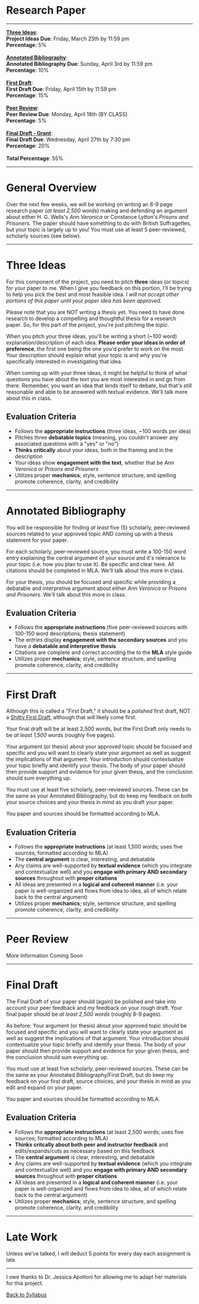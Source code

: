 # Research Paper

_____


**[Three Ideas](#three-ideas)**:
<br /> **Project Ideas Due**: Friday, March 25th by 11:59 pm 
<br /> **Percentage**: 5%
<br /> <br/>
**[Annotated Bibliography](#annotated-bibliography)**: 
<br /> **Annotated Bibliography Due**: Sunday, April 3rd by 11:59 pm
<br /> **Percentage**: 10%
<br /> <br/>
**[First Draft](#first-draft)**: 
<br /> **First Draft Due**: Friday, April 15th by 11:59 pm
<br /> **Percentage**: 15%
<br /> <br/>
**[Peer Review](#peer-review)**:
<br /> **Peer Review Due**: Monday, April 18th (BY CLASS)
<br /> **Percentage**: 5%
<br /> <br/>
**[Final Draft - Grant](#final-draft)**:
<br /> **Final Draft Due**: Wednesday, April 27th by 7:30 pm
<br /> **Percentage**: 20%
<br /> <br />
**Total Percentage**: 55%

_____

# General Overview

Over the next few weeks, we will be working on writing an 8-9 page research paper (*at least 2,500 words*) making and defending an argument about either H. G. Wells's *Ann Veronica* or Constance Lytton's *Prisons and Prisoners*. The paper should have something to do with British Suffragettes, but your topic is largely up to you! You must use at least 5 peer-reviewed, scholarly sources (see below).

_____

# Three Ideas

For this component of the project, you need to pitch **three** ideas (or topics) for your paper to me. When I give you feedback on this portion, I'll be trying to help you pick the best and most feasible idea. *I will not accept other portions of this paper until your paper idea has been approved.*

Please note that you are NOT writing a thesis yet. You need to have done research to develop a compelling and thoughtful thesis for a research paper. So, for this part of the project, you're just pitching the *topic.* 

When you pitch your three ideas, you'll be writing a short (~100 word) explanation/description of each idea. **Please order your ideas in order of preference**, the first one being the one you'd prefer to work on the most. Your description should explain what your topic is and why you're specifically interested in investigating that idea.

When coming up with your three ideas, it might be helpful to think of what questions you have about the text you are most interested in and go from there. Remember, you want an idea that lends itself to debate, but that's still reasonable and able to be answered with textual evidence. We'll talk more about this in class. 

## Evaluation Criteria

* Follows the **appropriate instructions** (three ideas, ~100 words per idea)
* Pitches three **debatable topics** (meaning, you couldn't answer any associated questions with a "yes" or "no")
* **Thinks critically** about your ideas, both in the framing and in the description
* Your ideas show **engagement with the text**, whether that be *Ann Veronica* or *Prisons and Prisoners*
* Utilizes proper **mechanics**; style, sentence structure, and spelling promote coherence, clarity, and credibility

_____

# Annotated Bibliography

You will be responsible for finding *at least* five (5) scholarly, peer-reviewed sources related to your approved topic AND coming up with a thesis statement for your paper.

For each scholarly, peer-reviewed source, you must write a 100-150 word entry explaining the central argument of your source and it's relevance to your topic (i.e. how you plan to use it). Be specific and clear here. All citations should be completed in MLA. We'll talk about this more in class.

For your thesis, you should be focused and specific while providing a debatable and interpretive argument about either *Ann Veronica* or *Prisons and Prisoners*. We'll talk about this more in class.

## Evaluation Criteria

* Follows the **appropriate instructions** (five peer-reviewed sources with 100-150 word descriptions; thesis statement)
* The entries display **engagement with the secondary sources** and you have a **debatable and interpretive thesis**
* Citations are complete and correct according the to the **MLA** style guide
* Utilizes proper **mechanics**; style, sentence structure, and spelling promote coherence, clarity, and credibility

_____

# First Draft

Although this is called a "First Draft," it should be a *polished* first draft, NOT a [Shitty First Draft](https://wrd.as.uky.edu/sites/default/files/1-Shitty%20First%20Drafts.pdf), although that will likely come first.

Your final draft will be at least 2,500 words, but the First Draft only needs to be *at least 1,500 words* (roughly five pages). 

Your argument (or thesis) about your approved topic should be focused and specific and you will want to clearly state your argument as well as suggest the implications of that argument. Your introduction should contextualize your topic briefly and identify your thesis. The body of your paper should then provide support and evidence for your given thesis, and the conclusion should sum everything up. 

You must use at least five scholarly, peer-reviewed sources. These can be the same as your Annotated Bibliography, but do keep my feedback on both your source choices and your thesis in mind as you draft your paper.

You paper and sources should be formatted according to MLA.

## Evaluation Criteria

* Follows the **appropriate instructions** (at least 1,500 words; uses five sources; formatted according to MLA)
* The **central argument** is clear, interesting, and debatable 
* Any claims are well-supported by **textual evidence** (which you integrate and contextualize well) and you **engage with primary AND secondary sources** throughout with **proper citations**
* All ideas are presented in a **logical and coherent manner** (i.e. your paper is well-organized and flows from idea to idea, all of which relate back to the central argument)
* Utilizes proper **mechanics**; style, sentence structure, and spelling promote coherence, clarity, and credibility

_____

# Peer Review

More Information Coming Soon

_____

# Final Draft

The Final Draft of your paper should (again) be polished and take into account your peer feedback and my feedback on your rough draft. Your final paper should be *at least 2,500 words* (roughly 8-9 pages). 

As before: Your argument (or thesis) about your approved topic should be focused and specific and you will want to clearly state your argument as well as suggest the implications of that argument. Your introduction should contextualize your topic briefly and identify your thesis. The body of your paper should then provide support and evidence for your given thesis, and the conclusion should sum everything up. 

You must use at least five scholarly, peer-reviewed sources. These can be the same as your Annotated Bibliography/First Draft, but do keep my feedback on your first draft, source choices, and your thesis in mind as you edit and expand on your paper.

You paper and sources should be formatted according to MLA.

## Evaluation Criteria

* Follows the **appropriate instructions** (at least 2,500 words; uses five sources; formatted according to MLA)
* **Thinks critcally about both peer and instructor feedback** and edits/expands/cuts as necessary based on this feedback
* The **central argument** is clear, interesting, and debatable 
* Any claims are well-supported by **textual evidence** (which you integrate and contextualize well) and you **engage with primary AND secondary sources** throughout with **proper citations**
* All ideas are presented in a **logical and coherent manner** (i.e. your paper is well-organized and flows from idea to idea, all of which relate back to the central argument)
* Utilizes proper **mechanics**; style, sentence structure, and spelling promote coherence, clarity, and credibility

_____

# Late Work

Unless we’ve talked, I will deduct 5 points for every day each assignment is late.

_____

I owe thanks to Dr. Jessica Apolloni for allowing me to adapt her materials for this project. 

[Back to Syllabus](https://deanna-stover.github.io/coursesCNU/2022/engl223spring2022)
